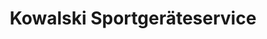 ---
title: "Kowalski Sportgeräteservice"
url: /halle-weserbergland/kowalski-sportgeraeteservice/
shop: Sport
---